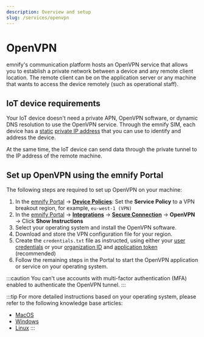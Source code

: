 ```yaml
---
description: Overview and setup
slug: /services/openvpn
---
```


# OpenVPN

emnify's communication platform hosts an OpenVPN service that allows you to establish a private network between a device and any remote client location. 
The remote client can be on the application server or any machine that wants to access the device remotely (such as operational staff).

## IoT device requirements

Your IoT device doesn't need a private APN, OpenVPN software, or dynamic DNS resolution to use the OpenVPN service.
Through the emnify SIM, each device has a [static](/glossary#static-ip) [private IP address](/glossary#private-ip) that you can use to identify and address the device.

<!--This image is missing: OpenVPN.png -->
<!-- image caption: OpenVPN System Overview -->

At the same time, the IoT device can send data through the private tunnel to the IP address of the remote machine.

## Set up OpenVPN using the emnify Portal

The following steps are required to set up OpenVPN on your machine:

1. In the [emnify Portal](https://portal.emnify.com/) → [**Device Policies**](https://portal.emnify.com/device-policies): Set the **Service Policy** to a VPN breakout region, for example, `eu-west-1 (VPN)`
1. In the [emnify Portal](https://portal.emnify.com/) → [**Integrations**](https://portal.emnify.com/integrations) → [**Secure Connection**](https://portal.emnify.com/integrations#secure-connection) → **OpenVPN** → Click **Show Instructions** 
1. Select your operating system and install the OpenVPN software.
1. Download and store the VPN configuration file for your region.
1. Create the `credentials.txt` file as instructed, using either your [user credentials](https://portal.emnify.com/user-settings) or your [organization ID](https://portal.emnify.com/organisation-settings/details) and [application token](https://portal.emnify.com/integrations#application-tokens) (recommended)
1. Follow the remaining steps in the Portal to start the OpenVPN application or service on your operating system.

:::caution
You can't use accounts with multi-factor authentication (MFA) enabled to authenticate the OpenVPN tunnel.
:::

:::tip
For more detailed instructions based on your operating system, please refer to the following knowledge base articles:

- [MacOS](https://support.emnify.com/hc/en-us/articles/360019625379-OpenVPN-Integration-Guide-for-MacOS)
- [Windows](https://support.emnify.com/hc/en-us/articles/115001723273-OpenVPN-Integration-Guide-for-Windows) 
- [Linux](https://support.emnify.com/hc/en-us/articles/115001724434-OpenVPN-Integration-Guide-for-Linux)
:::
